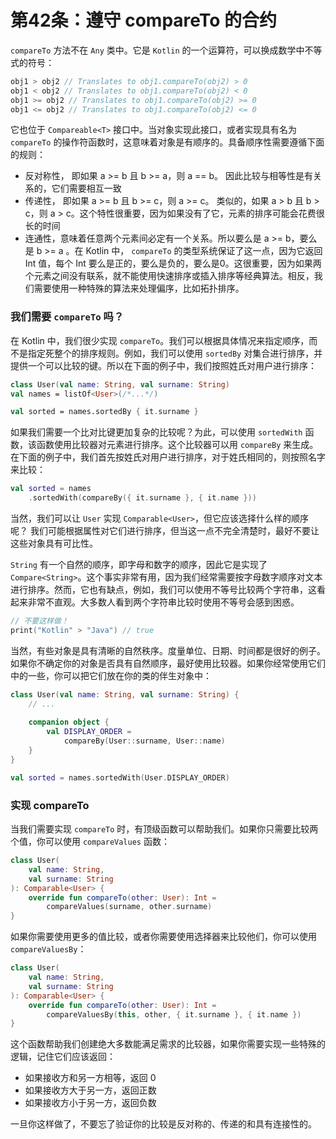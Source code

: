 # 第42条：遵守 compareTo 的合约

`compareTo` 方法不在 `Any` 类中。它是 `Kotlin` 的一个运算符，可以换成数学中不等式的符号：

```kotlin
obj1 > obj2 // Translates to obj1.compareTo(obj2) > 0
obj1 < obj2 // Translates to obj1.compareTo(obj2) < 0
obj1 >= obj2 // Translates to obj1.compareTo(obj2) >= 0
obj1 <= obj2 // Translates to obj1.compareTo(obj2) <= 0
```

它也位于 `Compareable<T>` 接口中。当对象实现此接口，或者实现具有名为 `compareTo` 的操作符函数时，这意味着对象是有顺序的。具备顺序性需要遵循下面的规则：

* 反对称性， 即如果 a >= b 且 b >= a，则 a == b。 因此比较与相等性是有关系的，它们需要相互一致
* 传递性， 即如果 a >= b 且 b >= c，则 a >= c。 类似的，如果 a > b 且 b > c，则 a > c。这个特性很重要，因为如果没有了它，元素的排序可能会花费很长的时间
* 连通性，意味着任意两个元素间必定有一个关系。所以要么是 a >= b，要么是 b >= a 。在 Kotlin 中， `compareTo` 的类型系统保证了这一点，因为它返回 Int 值，每个 Int 要么是正的，要么是负的，要么是0。这很重要，因为如果两个元素之间没有联系，就不能使用快速排序或插入排序等经典算法。相反，我们需要使用一种特殊的算法来处理偏序，比如拓扑排序。

### 我们需要 `compareTo` 吗？

在 Kotlin 中，我们很少实现 `compareTo`。我们可以根据具体情况来指定顺序，而不是指定死整个的排序规则。例如，我们可以使用 `sortedBy` 对集合进行排序，并提供一个可以比较的键。所以在下面的例子中，我们按照姓氏对用户进行排序：

```kotlin
class User(val name: String, val surname: String)
val names = listOf<User>(/*...*/)

val sorted = names.sortedBy { it.surname }
```

如果我们需要一个比对比键更加复杂的比较呢？为此，可以使用 `sortedWith` 函数，该函数使用比较器对元素进行排序。这个比较器可以用 `compareBy` 来生成。在下面的例子中，我们首先按姓氏对用户进行排序，对于姓氏相同的，则按照名字来比较：

```kotlin
val sorted = names
    .sortedWith(compareBy({ it.surname }, { it.name }))
```

当然，我们可以让 `User` 实现 `Comparable<User>`，但它应该选择什么样的顺序呢？ 我们可能根据属性对它们进行排序，但当这一点不完全清楚时，最好不要让这些对象具有可比性。

`String` 有一个自然的顺序，即字母和数字的顺序，因此它是实现了 `Compare<String>`。这个事实非常有用，因为我们经常需要按字母数字顺序对文本进行排序。然而，它也有缺点，例如，我们可以使用不等号比较两个字符串，这看起来非常不直观。大多数人看到两个字符串比较时使用不等号会感到困惑。

```kotlin
// 不要这样做！
print("Kotlin" > "Java") // true
```

当然，有些对象是具有清晰的自然秩序。度量单位、日期、时间都是很好的例子。如果你不确定你的对象是否具有自然顺序，最好使用比较器。如果你经常使用它们中的一些，你可以把它们放在你的类的伴生对象中：

```kotlin
class User(val name: String, val surname: String) {
    // ...
    
    companion object {
        val DISPLAY_ORDER =
            compareBy(User::surname, User::name)
    }
}

val sorted = names.sortedWith(User.DISPLAY_ORDER)
```

### 实现 compareTo

当我们需要实现 `compareTo` 时，有顶级函数可以帮助我们。如果你只需要比较两个值，你可以使用 `compareValues` 函数：

```kotlin
class User(
    val name: String,
    val surname: String
): Comparable<User> {
    override fun compareTo(other: User): Int =
        compareValues(surname, other.surname)
}
```

如果你需要使用更多的值比较，或者你需要使用选择器来比较他们，你可以使用 `compareValuesBy`：

```kotlin
class User(
    val name: String,
    val surname: String
): Comparable<User> {
    override fun compareTo(other: User): Int =
        compareValuesBy(this, other, { it.surname }, { it.name })
}
```

这个函数帮助我们创建绝大多数能满足需求的比较器，如果你需要实现一些特殊的逻辑，记住它们应该返回：

* 如果接收方和另一方相等，返回 0
* 如果接收方大于另一方，返回正数
* 如果接收方小于另一方，返回负数

一旦你这样做了，不要忘了验证你的比较是反对称的、传递的和具有连接性的。
